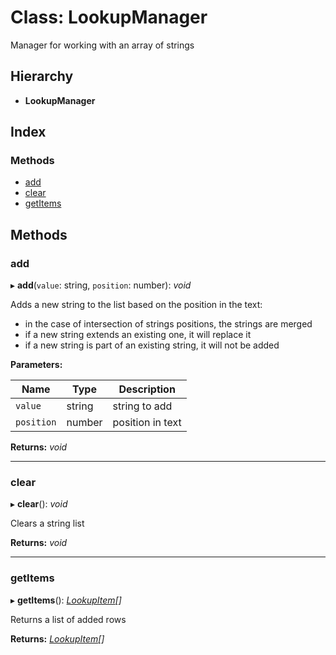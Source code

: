 
# Class: LookupManager

Manager for working with an array of strings

## Hierarchy

* **LookupManager**

## Index

### Methods

* [add](lookupmanager.md#add)
* [clear](lookupmanager.md#clear)
* [getItems](lookupmanager.md#getitems)

## Methods

###  add

▸ **add**(`value`: string, `position`: number): *void*

Adds a new string to the list based on the position in the text:
-   in the case of intersection of strings positions, the strings are merged
-   if a new string extends an existing one, it will replace it
-   if a new string is part of an existing string, it will not be added

**Parameters:**

Name | Type | Description |
------ | ------ | ------ |
`value` | string | string to add |
`position` | number | position in text  |

**Returns:** *void*

___

###  clear

▸ **clear**(): *void*

Clears a string list

**Returns:** *void*

___

###  getItems

▸ **getItems**(): *[LookupItem](lookupitem.md)[]*

Returns a list of added rows

**Returns:** *[LookupItem](lookupitem.md)[]*
